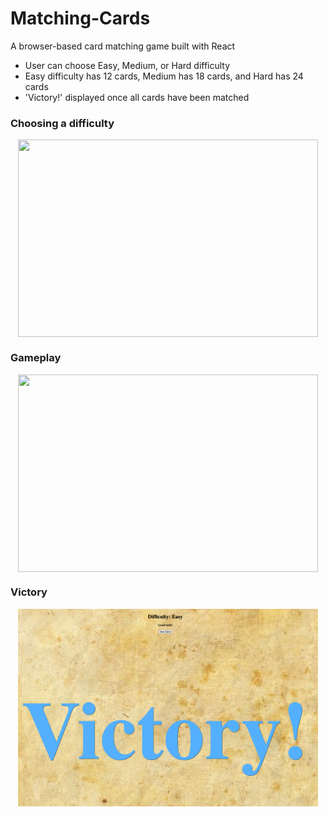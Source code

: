 # Matching-Cards
A browser-based card matching game built with React

- User can choose Easy, Medium, or Hard difficulty
- Easy difficulty has 12 cards, Medium has 18 cards, and Hard has 24 cards
- 'Victory!' displayed once all cards have been matched
  
### Choosing a difficulty
<p align="center">
  <img align='center' src="https://media.giphy.com/media/eL4IW61UtowQ13YuA8/giphy.gif" width="480px" height="316px"/>
</p>
  
### Gameplay
<p align="center">
  <img align='center' src="https://media.giphy.com/media/MKHlVAqU0SGXxcXYlJ/giphy.gif" width="480px" height="316px"/>
</p>

  
### Victory
<p align="center">
  <img align='center' src="https://github.com/m-jchin/Matching-Cards/blob/main/victory%20screen.png" width="480px" height="316px"/>
</p>
